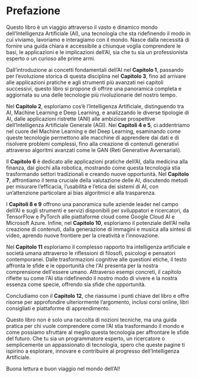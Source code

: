 # Prefazione

Questo libro è un viaggio attraverso il vasto e dinamico mondo dell’Intelligenza Artificiale (AI), una tecnologia che sta ridefinendo il modo in cui viviamo, lavoriamo e interagiamo con il mondo. Nasce dalla necessità di fornire una guida chiara e accessibile a chiunque voglia comprendere le basi, le applicazioni e le implicazioni dell’AI, sia che tu sia un professionista esperto o un curioso alle prime armi.

Dall’introduzione ai concetti fondamentali dell’AI nel **Capitolo 1**, passando per l’evoluzione storica di questa disciplina nel **Capitolo 3**, fino ad arrivare alle applicazioni pratiche e agli strumenti più avanzati nei capitoli successivi, questo libro si propone di offrire una panoramica completa e aggiornata su una delle tecnologie più rivoluzionarie del nostro tempo. 

Nel **Capitolo 2**, esploriamo cos’è l’Intelligenza Artificiale, distinguendo tra AI, Machine Learning e Deep Learning, e analizzando le diverse tipologie di AI, dalle applicazioni ristrette (ANI) alle ambiziose prospettive dell’Intelligenza Artificiale Generale (AGI). Nei **Capitoli 4 e 5**, ci addentriamo nel cuore del Machine Learning e del Deep Learning, esaminando come queste tecnologie permettono alle macchine di apprendere dai dati e di risolvere problemi complessi, fino alla creazione di contenuti generativi attraverso algoritmi avanzati come le GAN (Reti Generative Avversariali).

Il **Capitolo 6** è dedicato alle applicazioni pratiche dell’AI, dalla medicina alla finanza, dai giochi alla robotica, mostrando come questa tecnologia stia trasformando settori tradizionali e creando nuove opportunità. Nel **Capitolo 7**, affrontiamo il tema cruciale della valutazione delle AI, discutendo metodi per misurare l’efficacia, l’usabilità e l’etica dei sistemi di AI, con un’attenzione particolare ai bias algoritmici e alla trasparenza.

I **Capitoli 8 e 9** offrono una panoramica sulle aziende leader nel campo dell’AI e sugli strumenti e servizi disponibili per sviluppatori e ricercatori, da TensorFlow e PyTorch alle piattaforme cloud come Google Cloud AI e Microsoft Azure. Infine, nel **Capitolo 10**, esploriamo il potenziale dell’AI nella creazione di contenuti, dalla generazione di immagini e musica alla sintesi di video, aprendo nuove frontiere per la creatività e l’innovazione.

Nel **Capitolo 11** esploriamo il complesso rapporto tra intelligenza artificiale e società umana attraverso le riflessioni di filosofi, psicologi e pensatori contemporanei. Dalle trasformazioni cognitive alle questioni etiche, il testo affronta le sfide e le opportunità che l'AI presenta per la nostra comprensione dell'essere umano. Attraverso esempi concreti, il capitolo riflette su come l'AI stia ridefinendo il nostro modo di vivere e la nostra essenza come specie, offrendo sia sfide che opportunità.

Concludiamo con il **Capitolo 12**, che riassume i punti chiave del libro e offre risorse per approfondire ulteriormente l’argomento, inclusi corsi online, libri consigliati e piattaforme di apprendimento.

Questo libro non è solo una raccolta di nozioni tecniche, ma una guida pratica per chi vuole comprendere come l’AI stia trasformando il mondo e come possiamo sfruttare al meglio questa tecnologia per affrontare le sfide del futuro. Che tu sia un programmatore esperto, un ricercatore o semplicemente un appassionato di tecnologia, spero che queste pagine ti ispirino a esplorare, innovare e contribuire al progresso dell’Intelligenza Artificiale.

Buona lettura e buon viaggio nel mondo dell’AI!
